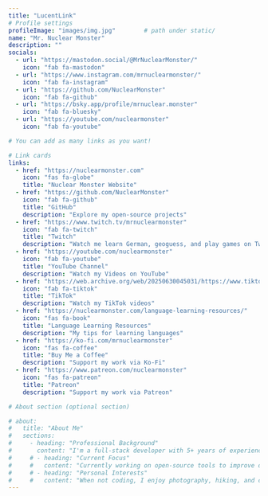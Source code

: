 ```yaml
---
title: "LucentLink"
# Profile settings
profileImage: "images/img.jpg"        # path under static/
name: "Mr. Nuclear Monster"
description: ""
socials:
  - url: "https://mastodon.social/@MrNuclearMonster/"
    icon: "fab fa-mastodon"
  - url: "https://www.instagram.com/mrnuclearmonster/"
    icon: "fab fa-instagram"
  - url: "https://github.com/NuclearMonster"
    icon: "fab fa-github"
  - url: "https://bsky.app/profile/mrnuclear.monster"
    icon: "fab fa-bluesky"
  - url: "https://youtube.com/nuclearmonster"
    icon: "fab fa-youtube"

# You can add as many links as you want!

# Link cards
links:
  - href: "https://nuclearmonster.com"
    icon: "fas fa-globe"
    title: "Nuclear Monster Website"
  - href: "https://github.com/NuclearMonster"
    icon: "fab fa-github"
    title: "GitHub"
    description: "Explore my open-source projects"
  - href: "https://www.twitch.tv/mrnuclearmonster"
    icon: "fab fa-twitch"
    title: "Twitch"
    description: "Watch me learn German, geoguess, and play games on Twitch"
  - href: "https://youtube.com/nuclearmonster"
    icon: "fab fa-youtube"
    title: "YouTube Channel"
    description: "Watch my Videos on YouTube"
  - href: "https://web.archive.org/web/20250630045031/https://www.tiktok.com/@mrnuclearmonster"
    icon: "fab fa-tiktok"
    title: "TikTok"
    description: "Watch my TikTok videos"
  - href: "https://nuclearmonster.com/language-learning-resources/"
    icon: "fas fa-book"
    title: "Language Learning Resources"
    description: "My tips for learning languages"
  - href: "https://ko-fi.com/mrnuclearmonster"
    icon: "fas fa-coffee"
    title: "Buy Me a Coffee"
    description: "Support my work via Ko-Fi"
  - href: "https://www.patreon.com/nuclearmonster"
    icon: "fas fa-patreon"
    title: "Patreon"
    description: "Support my work via Patreon"

# About section (optional section)

# about:
#   title: "About Me"
#   sections:
#     - heading: "Professional Background"
#       content: "I'm a full-stack developer with 5+ years of experience building web applications. Specialized in JavaScript frameworks and cloud architecture."
#     # - heading: "Current Focus"
#     #   content: "Currently working on open-source tools to improve developer productivity and accessibility in web development."
#     # - heading: "Personal Interests"
#     #   content: "When not coding, I enjoy photography, hiking, and contributing to local tech communities through mentorship programs."
---
```

